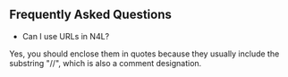 
## Frequently Asked Questions

* Can I use URLs in N4L?

Yes, you should enclose them in quotes because they usually include the substring "//", which is also a comment designation.

